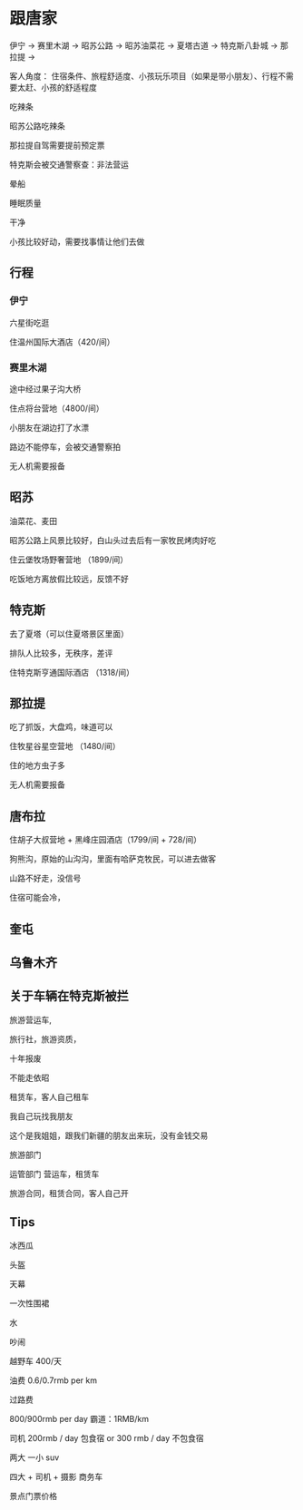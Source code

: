 # 跟唐家

伊宁 -> 赛里木湖 -> 昭苏公路 -> 昭苏油菜花 -> 夏塔古道 -> 特克斯八卦城 -> 那拉提 -> 

客人角度： 住宿条件、旅程舒适度、小孩玩乐项目（如果是带小朋友）、行程不需要太赶、小孩的舒适程度

吃辣条

昭苏公路吃辣条

那拉提自驾需要提前预定票

特克斯会被交通警察查：非法营运

晕船

睡眠质量

干净

小孩比较好动，需要找事情让他们去做

## 行程

### 伊宁

六星街吃逛

住温州国际大酒店（420/间）

### 赛里木湖

途中经过果子沟大桥

住点将台营地（4800/间）

小朋友在湖边打了水漂

路边不能停车，会被交通警察拍

无人机需要报备

## 昭苏

油菜花、麦田

昭苏公路上风景比较好，白山头过去后有一家牧民烤肉好吃

住云堡牧场野奢营地 （1899/间）

吃饭地方离放假比较远，反馈不好

## 特克斯

去了夏塔（可以住夏塔景区里面）

排队人比较多，无秩序，差评

住特克斯亨通国际酒店 （1318/间）

## 那拉提

吃了抓饭，大盘鸡，味道可以

住牧星谷星空营地 （1480/间）

住的地方虫子多

无人机需要报备

## 唐布拉

住胡子大叔营地 + 黑峰庄园酒店（1799/间 + 728/间）


狗熊沟，原始的山沟沟，里面有哈萨克牧民，可以进去做客

山路不好走，没信号

住宿可能会冷，

## 奎屯

## 乌鲁木齐

## 关于车辆在特克斯被拦

旅游营运车,

旅行社，旅游资质，

十年报废

不能走依昭

租赁车，客人自己租车

我自己玩找我朋友

这个是我姐姐，跟我们新疆的朋友出来玩，没有金钱交易

旅游部门

运管部门 营运车，租赁车

旅游合同，租赁合同，客人自己开


## Tips

冰西瓜

头盔

天幕

一次性围裙

水

吵闹


越野车 400/天

油费 0.6/0.7rmb per km

过路费

800/900rmb per day
霸道：1RMB/km

司机 200rmb / day 包食宿
or
300 rmb / day 不包食宿

两大 一小 suv

四大 + 司机 + 摄影 商务车

景点门票价格
